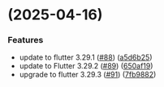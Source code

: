 #  (2025-04-16)


### Features

* update to flutter 3.29.1 ([#88](https://github.com/tomarra/curling_scoreboard_flutter/issues/88)) ([a5d6b25](https://github.com/tomarra/curling_scoreboard_flutter/commit/a5d6b255cc91c5f1ddd64069a962f397cdd30b5e))
* update to Flutter 3.29.2 ([#89](https://github.com/tomarra/curling_scoreboard_flutter/issues/89)) ([650af19](https://github.com/tomarra/curling_scoreboard_flutter/commit/650af199fe6501ead3aac010cfba585845f79ee8))
* upgrade to flutter 3.29.3 ([#91](https://github.com/tomarra/curling_scoreboard_flutter/issues/91)) ([7fb9882](https://github.com/tomarra/curling_scoreboard_flutter/commit/7fb98824b347dd8644de94812d1640f566172793))



